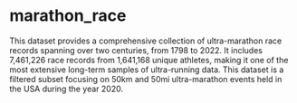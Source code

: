 # marathon_race

This dataset provides a comprehensive collection of ultra-marathon race records spanning over two centuries, from 1798 to 2022. It includes 7,461,226 race records from 1,641,168 unique athletes, making it one of the most extensive long-term samples of ultra-running data. This dataset is a filtered subset focusing on 50km and 50mi ultra-marathon events held in the USA during the year 2020.

